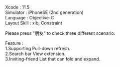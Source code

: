 Xcode : 11.5  
Simulator : iPhoneSE (2nd generation)  
Language : Objective-C  
Layout Skill : xib, Constraint  
  
Please press "朋友" to check three different scenario.  
  
Feature :  
1.Supporting Pull-down refresh.  
2.Search bar View extension.  
3.Inviting-friend List that can fold and expand.  

